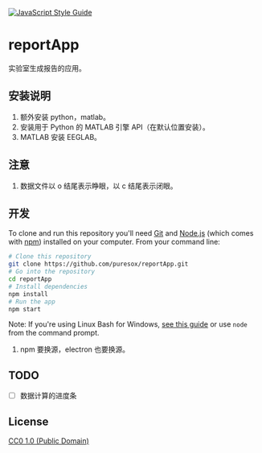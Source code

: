 [![JavaScript Style Guide](https://cdn.rawgit.com/standard/standard/master/badge.svg)](https://github.com/standard/standard)

# reportApp

实验室生成报告的应用。

## 安装说明

1. 额外安装 python，matlab。
2. 安装用于 Python 的 MATLAB 引擎 API（在默认位置安装）。
3. MATLAB 安装 EEGLAB。

## 注意

1. 数据文件以 o 结尾表示睁眼，以 c 结尾表示闭眼。

## 开发

To clone and run this repository you'll need [Git](https://git-scm.com) and [Node.js](https://nodejs.org/en/download/) (which comes with [npm](http://npmjs.com)) installed on your computer. From your command line:

```bash
# Clone this repository
git clone https://github.com/puresox/reportApp.git
# Go into the repository
cd reportApp
# Install dependencies
npm install
# Run the app
npm start
```

Note: If you're using Linux Bash for Windows, [see this guide](https://www.howtogeek.com/261575/how-to-run-graphical-linux-desktop-applications-from-windows-10s-bash-shell/) or use `node` from the command prompt.

1. npm 要换源，electron 也要换源。



## TODO

- [ ] 数据计算的进度条



## License

[CC0 1.0 (Public Domain)](LICENSE.md)